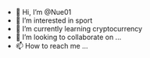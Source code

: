 - 👋 Hi, I’m @Nue01
- 👀 I’m interested in sport
- 🌱 I’m currently learning cryptocurrency
- 💞️ I’m looking to collaborate on ...
- 📫 How to reach me ...

<!---
Nue01/Nue01 is a ✨ special ✨ repository because its `README.md` (this file) appears on your GitHub profile.
You can click the Preview link to take a look at your changes.
--->
